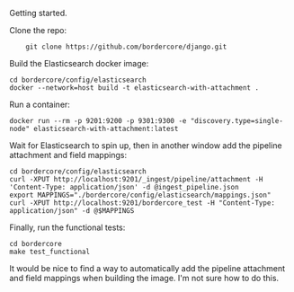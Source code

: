 Getting started.

Clone the repo:

```
    git clone https://github.com/bordercore/django.git
```

Build the Elasticsearch docker image:

```
cd bordercore/config/elasticsearch
docker --network=host build -t elasticsearch-with-attachment .
```
Run a container:

```
docker run --rm -p 9201:9200 -p 9301:9300 -e "discovery.type=single-node" elasticsearch-with-attachment:latest
```

Wait for Elasticsearch to spin up, then in another window add the
pipeline attachment and field mappings:

```
cd bordercore/config/elasticsearch
curl -XPUT http://localhost:9201/_ingest/pipeline/attachment -H 'Content-Type: application/json' -d @ingest_pipeline.json
export MAPPINGS="./bordercore/config/elasticsearch/mappings.json"
curl -XPUT http://localhost:9201/bordercore_test -H "Content-Type: application/json" -d @$MAPPINGS
```

Finally, run the functional tests:
```
cd bordercore
make test_functional
```

It would be nice to find a way to automatically add the pipeline
attachment and field mappings when building the image. I'm not sure
how to do this.
